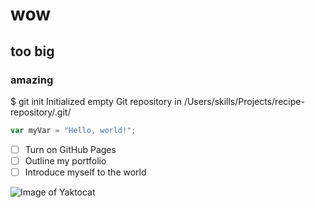 # wow
## too big
### amazing

$ git init
Initialized empty Git repository in /Users/skills/Projects/recipe-repository/.git/

``` javascript
var myVar = "Hello, world!";
```

- [ ] Turn on GitHub Pages
- [ ] Outline my portfolio
- [ ] Introduce myself to the world

![Image of Yaktocat](https://octodex.github.com/images/yaktocat.png)
